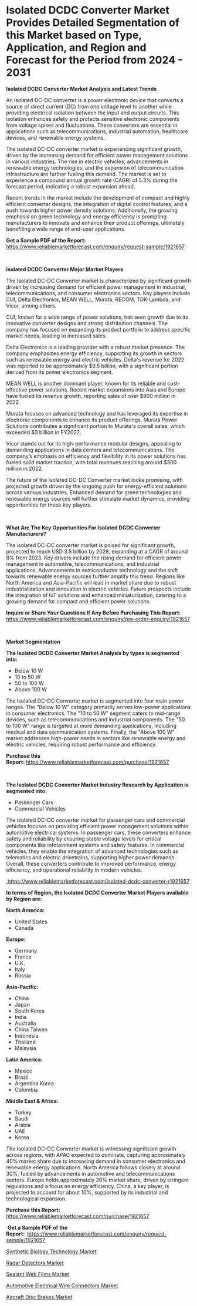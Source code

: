 <p><h1>Isolated DCDC Converter Market Provides Detailed Segmentation of this Market based on Type, Application, and Region and Forecast for the Period from 2024 - 2031</h1></p><p><strong>Isolated DCDC Converter Market Analysis and Latest Trends</strong></p>
<p><p>An isolated DC-DC converter is a power electronic device that converts a source of direct current (DC) from one voltage level to another while providing electrical isolation between the input and output circuits. This isolation enhances safety and protects sensitive electronic components from voltage spikes and fluctuations. These converters are essential in applications such as telecommunications, industrial automation, healthcare devices, and renewable energy systems.</p><p>The isolated DC-DC converter market is experiencing significant growth, driven by the increasing demand for efficient power management solutions in various industries. The rise in electric vehicles, advancements in renewable energy technologies, and the expansion of telecommunication infrastructure are further fueling this demand. The market is set to experience a compound annual growth rate (CAGR) of 5.3% during the forecast period, indicating a robust expansion ahead.</p><p>Recent trends in the market include the development of compact and highly efficient converter designs, the integration of digital control features, and a push towards higher power density solutions. Additionally, the growing emphasis on green technology and energy efficiency is prompting manufacturers to innovate and enhance their product offerings, ultimately benefiting a wide range of end-user applications.</p></p>
<p><strong>Get a Sample PDF of the Report:&nbsp;</strong> <a href="https://www.reliablemarketforecast.com/enquiry/request-sample/1921657?utm_campaign=1141&utm_medium=2&utm_source=Github&utm_content=ia&utm_term=02112024&utm_id=isolated-dcdc-converter">https://www.reliablemarketforecast.com/enquiry/request-sample/1921657</a></p>
<p>&nbsp;</p>
<p><strong>Isolated DCDC Converter Major Market Players</strong></p>
<p><p>The Isolated DC-DC Converter market is characterized by significant growth driven by increasing demand for efficient power management in industrial, telecommunications, and consumer electronics sectors. Key players include CUI, Delta Electronics, MEAN WELL, Murata, RECOM, TDK-Lambda, and Vicor, among others.</p><p>CUI, known for a wide range of power solutions, has seen growth due to its innovative converter designs and strong distribution channels. The company has focused on expanding its product portfolio to address specific market needs, leading to increased sales.</p><p>Delta Electronics is a leading provider with a robust market presence. The company emphasizes energy efficiency, supporting its growth in sectors such as renewable energy and electric vehicles. Delta's revenue for 2022 was reported to be approximately $9.5 billion, with a significant portion derived from its power electronics segment.</p><p>MEAN WELL is another dominant player, known for its reliable and cost-effective power solutions. Recent market expansions into Asia and Europe have fueled its revenue growth, reporting sales of over $900 million in 2022.</p><p>Murata focuses on advanced technology and has leveraged its expertise in electronic components to enhance its product offerings. Murata Power Solutions contributes a significant portion to Murata's overall sales, which exceeded $3 billion in FY2022.</p><p>Vicor stands out for its high-performance modular designs, appealing to demanding applications in data centers and telecommunications. The company’s emphasis on efficiency and flexibility in its power solutions has fueled solid market traction, with total revenues reaching around $300 million in 2022.</p><p>The future of the Isolated DC-DC Converter market looks promising, with projected growth driven by the ongoing push for energy-efficient solutions across various industries. Enhanced demand for green technologies and renewable energy sources will further stimulate market dynamics, providing opportunities for these key players.</p></p>
<p>&nbsp;</p>
<p><strong>What Are The Key Opportunities For Isolated DCDC Converter Manufacturers?</strong></p>
<p><p>The isolated DC-DC converter market is poised for significant growth, projected to reach USD 3.5 billion by 2028, expanding at a CAGR of around 8% from 2023. Key drivers include the rising demand for efficient power management in automotive, telecommunications, and industrial applications. Advancements in semiconductor technology and the shift towards renewable energy sources further amplify this trend. Regions like North America and Asia-Pacific will lead in market share due to robust industrialization and innovation in electric vehicles. Future prospects include the integration of IoT solutions and enhanced miniaturization, catering to a growing demand for compact and efficient power solutions.</p></p>
<p><strong>Inquire or Share Your Questions If Any Before Purchasing This Report:</strong> <a href="https://www.reliablemarketforecast.com/enquiry/pre-order-enquiry/1921657?utm_campaign=1141&utm_medium=2&utm_source=Github&utm_content=ia&utm_term=02112024&utm_id=isolated-dcdc-converter">https://www.reliablemarketforecast.com/enquiry/pre-order-enquiry/1921657</a></p>
<p>&nbsp;</p>
<p><strong>Market Segmentation</strong></p>
<p><strong>The Isolated DCDC Converter Market Analysis by types is segmented into:</strong></p>
<p><ul><li>Below 10 W</li><li>10 to 50 W</li><li>50 to 100 W</li><li>Above 100 W</li></ul></p>
<p><p>The Isolated DC-DC Converter market is segmented into four main power ranges. The "Below 10 W" category primarily serves low-power applications in consumer electronics. The "10 to 50 W" segment caters to mid-range devices, such as telecommunications and industrial components. The "50 to 100 W" range is targeted at more demanding applications, including medical and data communication systems. Finally, the "Above 100 W" market addresses high-power needs in sectors like renewable energy and electric vehicles, requiring robust performance and efficiency.</p></p>
<p><strong>Purchase this Report:&nbsp;</strong><a href="https://www.reliablemarketforecast.com/purchase/1921657?utm_campaign=1141&utm_medium=2&utm_source=Github&utm_content=ia&utm_term=02112024&utm_id=isolated-dcdc-converter">https://www.reliablemarketforecast.com/purchase/1921657</a></p>
<p>&nbsp;</p>
<p><strong>The Isolated DCDC Converter Market Industry Research by Application is segmented into:</strong></p>
<p><ul><li>Passenger Cars</li><li>Commercial Vehicles</li></ul></p>
<p><p>The isolated DC-DC converter market for passenger cars and commercial vehicles focuses on providing efficient power management solutions within automotive electrical systems. In passenger cars, these converters enhance safety and reliability by ensuring stable voltage levels for critical components like infotainment systems and safety features. In commercial vehicles, they enable the integration of advanced technologies such as telematics and electric drivetrains, supporting higher power demands. Overall, these converters contribute to improved performance, energy efficiency, and operational reliability in modern vehicles.</p></p>
<p><a href="https://www.reliablemarketforecast.com/isolated-dcdc-converter-r1921657?utm_campaign=1141&utm_medium=2&utm_source=Github&utm_content=ia&utm_term=02112024&utm_id=isolated-dcdc-converter">&nbsp;https://www.reliablemarketforecast.com/isolated-dcdc-converter-r1921657</a></p>
<p><strong>In terms of Region, the Isolated DCDC Converter Market Players available by Region are:</strong></p>
<p>
    <p> <strong> North America: </strong>
        <ul>
            <li>United States</li>
            <li>Canada</li>
        </ul>
        </p> 
    <p> <strong> Europe: </strong>
        <ul>
            <li>Germany</li>
            <li>France</li>
            <li>U.K.</li>
            <li>Italy</li>
            <li>Russia</li>
        </ul>
        </p> 
    <p> <strong> Asia-Pacific: </strong>
        <ul>
            <li>China</li>
            <li>Japan</li>
            <li>South Korea</li>
            <li>India</li>
            <li>Australia</li>
            <li>China Taiwan</li>
            <li>Indonesia</li>
            <li>Thailand</li>
            <li>Malaysia</li>
        </ul>
        </p> 
    <p> <strong> Latin America: </strong>
        <ul>
            <li>Mexico</li>
            <li>Brazil</li>
            <li>Argentina Korea</li>
            <li>Colombia</li>
        </ul>
        </p> 
    <p> <strong> Middle East & Africa: </strong>
        <ul>
            <li>Turkey</li>
            <li>Saudi</li>
            <li>Arabia</li>
            <li>UAE</li>
            <li>Korea</li>
        </ul>
    </p>
    </p>
<p><p>The Isolated DC-DC Converter market is witnessing significant growth across regions, with APAC expected to dominate, capturing approximately 40% market share due to increasing demand in consumer electronics and renewable energy applications. North America follows closely at around 30%, fueled by advancements in automotive and telecommunications sectors. Europe holds approximately 20% market share, driven by stringent regulations and a focus on energy efficiency. China, a key player, is projected to account for about 10%, supported by its industrial and technological expansion.</p></p>
<p><strong>Purchase this Report: </strong><a href="https://www.reliablemarketforecast.com/purchase/1921657?utm_campaign=1141&utm_medium=2&utm_source=Github&utm_content=ia&utm_term=02112024&utm_id=isolated-dcdc-converter">https://www.reliablemarketforecast.com/purchase/1921657</a></p>
<p>&nbsp;<strong>Get a Sample PDF of the Report:&nbsp;&nbsp;</strong><a href="https://www.reliablemarketforecast.com/enquiry/request-sample/1921657?utm_campaign=1141&utm_medium=2&utm_source=Github&utm_content=ia&utm_term=02112024&utm_id=isolated-dcdc-converter">https://www.reliablemarketforecast.com/enquiry/request-sample/1921657</a></p>
<p><strong></strong></p>
<p><p><a href="https://issuu.com/reportprime-2/docs/synthetic-biology-technology-market_58ab9d081ca2fb?utm_campaign=1141&utm_medium=2&utm_source=Github&utm_content=ia&utm_term=02112024&utm_id=isolated-dcdc-converter">Synthetic Biology Technology Market</a></p><p><a href="https://www.linkedin.com/pulse/market-dynamics-future-trends-global-radar-detectors-sector-wvzte?utm_campaign=1141&utm_medium=2&utm_source=Github&utm_content=ia&utm_term=02112024&utm_id=isolated-dcdc-converter">Radar Detectors Market</a></p><p><a href="https://www.linkedin.com/pulse/influencing-factors-sealant-web-films-market-insights-miume?utm_campaign=1141&utm_medium=2&utm_source=Github&utm_content=ia&utm_term=02112024&utm_id=isolated-dcdc-converter">Sealant Web Films Market</a></p><p><a href="https://github.com/b9uxfeyen/Market-Research-Report-List-1/blob/main/automotive-electrical-wire-connectors-market.md?utm_campaign=1141&utm_medium=2&utm_source=Github&utm_content=ia&utm_term=02112024&utm_id=isolated-dcdc-converter">Automotive Electrical Wire Connectors Market</a></p><p><a href="https://github.com/siennagx1ahafter/Market-Research-Report-List-1/blob/main/aircraft-disc-brakes-market.md?utm_campaign=1141&utm_medium=2&utm_source=Github&utm_content=ia&utm_term=02112024&utm_id=isolated-dcdc-converter">Aircraft Disc Brakes Market</a></p></p>